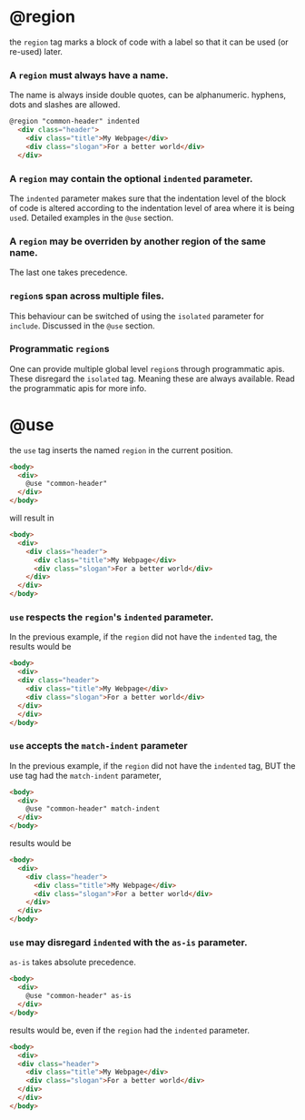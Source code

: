 

# @region

the `region` tag marks a block of code with a label so that it can be used (or re-used) later.

### A `region` must always have a name.

The name is always inside double quotes, can be alphanumeric. hyphens, dots and slashes are allowed.

```html
@region "common-header" indented
  <div class="header">
    <div class="title">My Webpage</div>
    <div class="slogan">For a better world</div>
  </div>
```

### A `region` may contain the optional `indented` parameter.

The `indented` parameter makes sure that the indentation level of the block of code is altered according to the indentation level of area where it is being `use`d. Detailed examples in the `@use` section.

### A `region` may be overriden by another region of the same name.

The last one takes precedence. 

### `region`s span across multiple files. 
This behaviour can be switched of using the `isolated` parameter for `include`. Discussed in the `@use` section.

### Programmatic `region`s
One can provide multiple global level `region`s through programmatic apis. These disregard the `isolated` tag. Meaning these are always available. Read the programmatic apis for more info.

# @use

the `use` tag inserts the named `region` in the current position.

```html
<body>
  <div>
    @use "common-header"
  </div>
</body>
```

will result in 

```html
<body>
  <div>
    <div class="header">
      <div class="title">My Webpage</div>
      <div class="slogan">For a better world</div>
    </div>
  </div>
</body>
```

### `use` respects the `region`'s `indented` parameter.
In the previous example, if the `region` did not have the `indented` tag, the results would be

```html
<body>
  <div>
  <div class="header">
    <div class="title">My Webpage</div>
    <div class="slogan">For a better world</div>
  </div>
  </div>
</body>
```

### `use` accepts the `match-indent` parameter
In the previous example, if the `region` did not have the `indented` tag, BUT the use tag had the `match-indent` parameter,

```html
<body>
  <div>
    @use "common-header" match-indent
  </div>
</body>
```

results would be

```html
<body>
  <div>
    <div class="header">
      <div class="title">My Webpage</div>
      <div class="slogan">For a better world</div>
    </div>
  </div>
</body>
```

### `use` may disregard `indented` with the `as-is` parameter.

`as-is` takes absolute precedence.


```html
<body>
  <div>
    @use "common-header" as-is
  </div>
</body>
```

results would be, even if the `region` had the `indented` parameter.

```html
<body>
  <div>
  <div class="header">
    <div class="title">My Webpage</div>
    <div class="slogan">For a better world</div>
  </div>
  </div>
</body>
```
